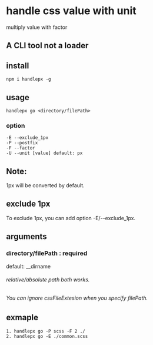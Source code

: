 # handle css value with unit
multiply value with factor 

## A CLI tool not a loader

## install
    npm i handlepx -g

## usage          
    handlepx go <directory/filePath>

### option
    -E --exclude_1px 
    -P --postfix 
    -F --factor 
    -U --unit [value] default: px

## Note:
1px will be converted by default.
## exclude 1px
To exclude 1px, you can add option -E/--exclude_1px.

## arguments
### directory/filePath : required
default: __dirname
###### relative/absolute path both works.
###### You can ignore cssFileExtesion when you specify filePath.

## exmaple
    1. handlepx go -P scss -F 2 ./ 
    2. handlepx go -E ./common.scss 


 